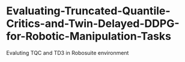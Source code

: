 # Evaluating-Truncated-Quantile-Critics-and-Twin-Delayed-DDPG-for-Robotic-Manipulation-Tasks
Evaluting TQC and TD3 in Robosuite environment
